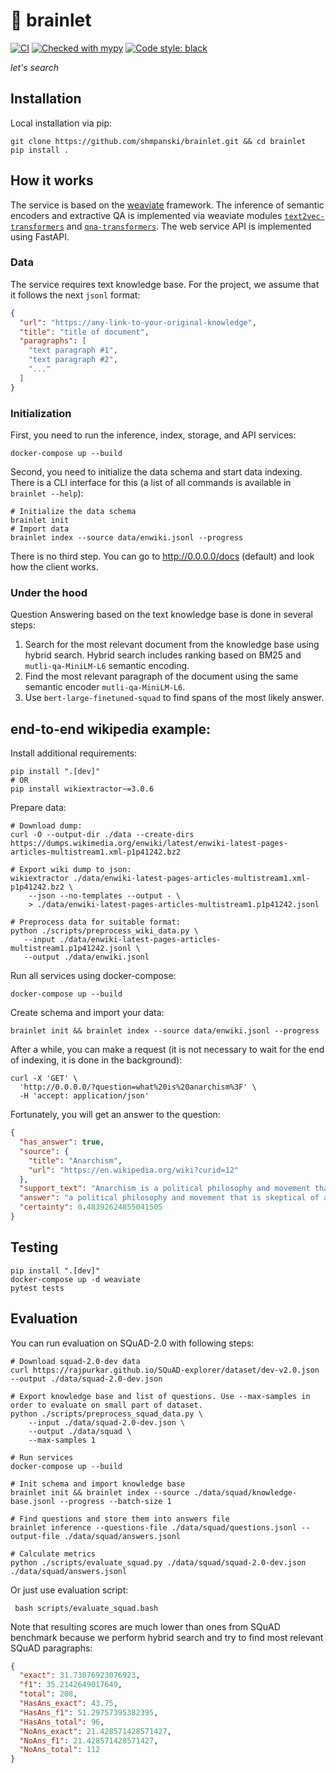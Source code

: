 # 🧠 brainlet 

[![CI](https://github.com/shmpanski/brainlet/actions/workflows/main.yml/badge.svg?branch=main)](https://github.com/shmpanski/brainlet/actions/workflows/main.yml)
[![Checked with mypy](http://www.mypy-lang.org/static/mypy_badge.svg)](http://mypy-lang.org/)
[![Code style: black](https://img.shields.io/badge/code%20style-black-000000.svg)](https://github.com/psf/black)

_let's search_

## Installation
Local installation via pip:
```shell
git clone https://github.com/shmpanski/brainlet.git && cd brainlet
pip install .
```

## How it works
The service is based on the [weaviate](https://weaviate.io/) framework.
The inference of semantic encoders and extractive QA is implemented via weaviate modules [`text2vec-transformers`](https://weaviate.io/developers/weaviate/modules/retriever-vectorizer-modules/text2vec-transformers) and [`qna-transformers`](https://weaviate.io/developers/weaviate/modules/reader-generator-modules/qna-transformers).
The web service API is implemented using FastAPI.

### Data
The service requires text knowledge base.
For the project, we assume that it follows the next `jsonl` format:
```json
{
  "url": "https://any-link-to-your-original-knowledge",
  "title": "title of document",
  "paragraphs": [
    "text paragraph #1",
    "text paragraph #2",
    "..."
  ]
}
```

### Initialization
First, you need to run the inference, index, storage, and API services:
```shell
docker-compose up --build
```

Second, you need to initialize the data schema and start data indexing.
There is a CLI interface for this (a list of all commands is available in `brainlet --help`):
```shell
# Initialize the data schema
brainlet init
# Import data
brainlet index --source data/enwiki.jsonl --progress
```

There is no third step. 
You can go to http://0.0.0.0/docs (default) and look how the client works.

### Under the hood

Question Answering based on the text knowledge base is done in several steps:
1. Search for the most relevant document from the knowledge base using hybrid search. Hybrid search includes ranking based on BM25 and `mutli-qa-MiniLM-L6` semantic encoding.
2. Find the most relevant paragraph of the document using the same semantic encoder `mutli-qa-MiniLM-L6`.
3. Use `bert-large-finetuned-squad` to find spans of the most likely answer.

## end-to-end wikipedia example:

Install additional requirements:
```shell
pip install ".[dev]"
# OR
pip install wikiextractor~=3.0.6
```

Prepare data:
```shell
# Download dump:
curl -O --output-dir ./data --create-dirs https://dumps.wikimedia.org/enwiki/latest/enwiki-latest-pages-articles-multistream1.xml-p1p41242.bz2

# Export wiki dump to json:
wikiextractor ./data/enwiki-latest-pages-articles-multistream1.xml-p1p41242.bz2 \
    --json --no-templates --output - \
    > ./data/enwiki-latest-pages-articles-multistream1.p1p41242.jsonl

# Preprocess data for suitable format:
python ./scripts/preprocess_wiki_data.py \
   --input ./data/enwiki-latest-pages-articles-multistream1.p1p41242.jsonl \
   --output ./data/enwiki.jsonl
```

Run all services using docker-compose:
```shell
docker-compose up --build
```

Create schema and import your data:
```shell
brainlet init && brainlet index --source data/enwiki.jsonl --progress
```

After a while, you can make a request (it is not necessary to wait for the end of indexing, it is done in the background):
```shell
curl -X 'GET' \
  'http://0.0.0.0/?question=what%20is%20anarchism%3F' \
  -H 'accept: application/json'
```

Fortunately, you will get an answer to the question:
```json
{
  "has_answer": true,
  "source": {
    "title": "Anarchism",
    "url": "https://en.wikipedia.org/wiki?curid=12"
  },
  "support_text": "Anarchism is a political philosophy and movement that is skeptical of all justifications for authority and seeks to abolish the institutions it claims maintain unnecessary coercion and hierarchy, typically including, though not necessarily limited to, governments, nation states, and capitalism. Anarchism advocates for the replacement of the state with stateless societies or other forms of free associations. As a historically left-wing movement, this reading of anarchism is placed on the farthest left of the political spectrum, it is usually described as the libertarian wing of the socialist movement (libertarian socialism).",
  "answer": "a political philosophy and movement that is skeptical of all justifications for authority",
  "certainty": 0.48392624855041505
}
```

## Testing

```shell
pip install ".[dev]"
docker-compose up -d weaviate
pytest tests
```

## Evaluation

You can run evaluation on SQuAD-2.0 with following steps: 

```shell
# Download squad-2.0-dev data
curl https://rajpurkar.github.io/SQuAD-explorer/dataset/dev-v2.0.json --output ./data/squad-2.0-dev.json

# Export knowledge base and list of questions. Use --max-samples in order to evaluate on small part of dataset.
python ./scripts/preprocess_squad_data.py \
    --input ./data/squad-2.0-dev.json \
    --output ./data/squad \
    --max-samples 1

# Run services
docker-compose up --build

# Init schema and import knowledge base
brainlet init && brainlet index --source ./data/squad/knowledge-base.jsonl --progress --batch-size 1

# Find questions and store them into answers file
brainlet inference --questions-file ./data/squad/questions.jsonl --output-file ./data/squad/answers.jsonl

# Calculate metrics
python ./scripts/evaluate_squad.py ./data/squad/squad-2.0-dev.json ./data/squad/answers.jsonl
```

Or just use evaluation script:
```shell
 bash scripts/evaluate_squad.bash
```

Note that resulting scores are much lower than ones from SQuAD benchmark because we perform hybrid search and try to find most relevant SQuAD paragraphs:
```json
{
  "exact": 31.73076923076923,
  "f1": 35.2142649017649,
  "total": 208,
  "HasAns_exact": 43.75,
  "HasAns_f1": 51.29757395382395,
  "HasAns_total": 96,
  "NoAns_exact": 21.428571428571427,
  "NoAns_f1": 21.428571428571427,
  "NoAns_total": 112
}
```